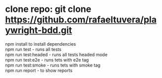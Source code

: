 # clone repo: git clone https://github.com/rafaeltuvera/playwright-bdd.git

npm install to install dependencies \
npm run test - runs all tests \
npm run test:headed - runs all tests headed mode \
npm run test:e2e - runs tets with e2e tag \
npm run test:smoke - runs tets with smoke tag \
npm run report - to show reports 
